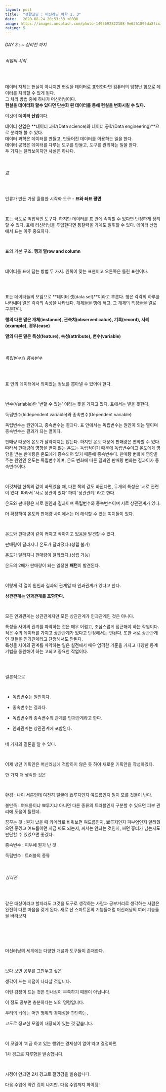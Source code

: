 ```yaml
---
layout: post
title:  "생활코딩 : 머신러닝 야학 1. 3"
date:   2020-08-24 20:53:33 +0830
image: https://images.unsplash.com/photo-1495592822108-9e6261896da8?ixid=MnwxMjA3fDB8MHxzZWFyY2h8M3x8bWFjaGluZSUyMGxlYXJuaW5nfGVufDB8fDB8fA%3D%3D&ixlib=rb-1.2.1&auto=format&fit=crop&w=500&q=60
rating: 5
---
```


###### DAY 3 : ~ 심리전 까지

###### 직업의 시작

<br>

데이터 자체는 현실이 아니지만 현실을 데이터로 표현한다면 컴퓨터의 엄청난 힘으로 데이터를 처리할 수 있게 된다.  
그 처리 방법 중에 하나가 머신러닝이다.  
**현실을 데이터화 할수 있다면 단순화 된 데이터를 통해 현실을 변화시킬 수 있다.**
<br>

이것이 **데이터 산업**이다. <br>

데이터 산업은 **데이터 과학(Data science)와 데이터 공학(Data engineering)**으로 분리해 볼 수 있다.  
데이터 과학은 데이터를 만들고, 만들어진 데이터를 이용하는 일을 한다.  
데이터 공학은 데이터를 다루는 도구를 만들고, 도구를 관리하는 일을 한다.  
두 가지는 달라보이지만 사실은 하나다. 

<br>

###### 표

​

인류가 만든 가장 훌륭한 시각화 도구 - **표와 좌표 평면**

<br>

표는 극도로 억압적인 도구다. 하지만 데이터를 표 안에 속박할 수 있다면 단정하게 정리할 수 있다. 표에 러신러닝을 투입한다면 통찰력을 기계도 발휘할 수 있다. 데이터 산업에서 표는 아주 중요하다.

<br>

표의 기본 구조. **행과 열row and column**

​

데이터를 표에 담는 방법 두 가지. 왼쪽이 맞는 표현이고 오른쪽은 틀린 표현이다.

<br>
​

표는 데이터들의 모임으로 **데이터 셋(data set)**이라고 부른다. 행은 각각의 하루를 나타내며 열은 각각의 속성을 나타낸다. 개체들을 행에 적고, 그 개체의 특성들을 열로 구분한다. 
<br>

**행의 다른 말은 개체(instance), 관측치(observed calue), 기록(record), 사례(example), 경우(case)**
<br>

**열의 다른 말은 특성(feature), 속성(attribute), 변수(variable)**

<br>

###### 독립변수와 종속변수

​

표 안의 데이터에서 의미있는 정보를 뽑아낼 수 있어야 한다. 

​

변수(Variable)란 '변할 수 있는' 이라는 뜻을 가지고 있다. 표에서는 열을 뜻한다.

독립변수(Independent variable)와 종속변수(Dependent variable)

독립변수는 원인이고, 종속변수는 결과다. 표 안에서는 독립변수는 원인이 되는 열이며 종속변수는 결과가 되는 열이다.

판매량 때문에 온도가 달라지지는 않는다. 하지만 온도 때문에 판매량은 변화할 수 있다. 따라서 판매량에 영향을 받지 않는 온도는 독립적이기 때문에 독립변수이고 온도에게 영향을 받는 판매량은 온도에게 종속되어 있기 때문에 종속변수다. 판매량 변화에 영향을 주는 원인인 온도는 독립변수이며, 온도 변화에 따른 결과인 판매량 변화는 결과이자 종속변수이다.


​

이것처럼 한쪽의 값이 바뀌었을 때, 다른 쪽의 값도 바뀐다면, 두개의 특성은 '서로 관련이 있다' 따라서 '서로 상관이 있다' 하여 '상관관계' 라고 한다.

온도와 판매량은 서로 원인과 결과이며 독립변수와 종속변수이며 서로 상관관계가 있다.

더 확장하여 온도와 판매량 사이에서는 더 해석할 수 있는 여지들이 있다.

​

온도와 판매량이 같이 커지고 작아지고 있음을 발견할 수 있다.

판매량이 달라지니 온도가 달라졌다.(성립 불가)

온도가 달라지니 판매량이 달라졌다.(성립 가능)

온도의 2배가 판매량이 되는 일정한 **패턴**이 발견된다.

​

이렇게 각 열이 원인과 결과의 관계일 때 인과관계가 있다고 한다. 

**상관관계는 인과관계를 포함한다.**

<br>

모든 인과관계는 상관관계지만 모든 상관관계가 인과관계인 것은 아니다.   

특성들 사이의 관계를 파악하는 것은 매우 어렵고, 조심스럽게 접근해야 하는 작업이다. 적은 수의 데이터를 가지고 상관관계가 있다고 단정해서는 안된다. 또한 서로 상관관계인 것들을 인과관계라고 단정해서도 안된다.  
특성들 사이의 관계를 파악하는 일은 실전에서 매우 엄격한 기준을 가지고 다양한 통계기법을 동원해야 하는 고되고 중요한 작업이다.  

<br>
​

결론적으로   

​

- 독립변수는 원인이다.

- 종속변수는 결과다.

- 독립변수와 종속변수의 관계를 인과관계라고 한다.

- 인과관계는 상관관계에 포함된다.

​   
네 가지의 결론을 알 수 있다. 

​
<br>

어제 냈던 기획안은 머신러닝에 적합하지 않은 듯 하여 새로운 기획안을 작성하였다.

  
한 가지 더 생각한 것은  

​
<br>

환경 :  나이 서른인데 여전히 얼굴에 뾰루지인지 여드름인지 뭔지 모를 것들이 난다.

불만족 : 여드름이냐 뾰루지냐 아니면 다른 종류의 트러블인지 구분할 수 있으면 피부 관리에 도움이 될텐데. 

꿈꾸는 것 : 뭔가 났을 때 카메라로 비춰보면 여드름인지, 뾰루지인지 피부염인지 알려줬으면 좋겠고 여드름이면 지금 짜도 되는지, 짜서는 안되는 것인지, 짜면 흉터가 남는지도 판단할 수 있었으면 좋겠다.

종속변수 : 피부에 뭔가 난 것

독립변수 : 트러블의 종류


<br>

###### 심리전

​

같은 대상이라고 할지라도 그것을 도구로 생각하는 사람과 공부거리로 생각하는 사람은 완전히 다른 마음을 갖게 된다. 새로 산 스마트폰의 기능들처럼 머신러닝의 여러 기능들을 바라보자.

<br>
​


​

머신러닝의 세계에는 다양한 개념과 도구들이 존재한다.

​

보다 보면 공부를 그만두고 싶은  

생각이 드는 지점이 나타날 것입니다.  

이런 감정이 드는 것은 인내심이 부족하기 때문이 아닙니다.  

이 정도 공부면 충분하다는 뇌의 명령입니다.  

우리의 뇌에는 어떤 행위의 경제성을 판단하는,    

고도로 정교한 모델이 내장되어 있는 것 같습니다.    

​
    
이 모델이 ‘지금 하고 있는 행위는 경제성이 없어’라고 결정하면   
 
1차 경고로 지루함을 발송합니다.    

​    

시정이 안되면 2차 경고로 절망감을 발송합니다.  


 다음 수업에 약간 겁이 나지만. 다음 수업까지 화이팅!

​